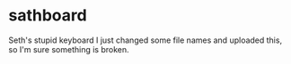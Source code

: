 # sathboard
Seth's stupid keyboard
I just changed some file names and uploaded this, so I'm sure something is broken.
